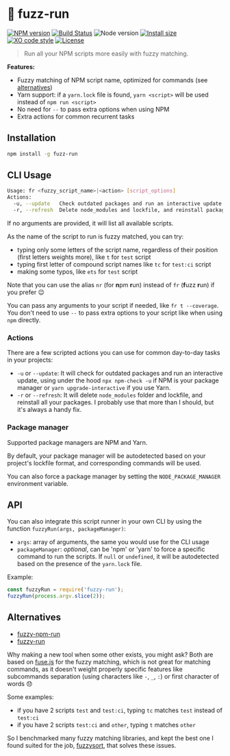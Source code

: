 # :runner: fuzz-run

[![NPM version](https://img.shields.io/npm/v/fuzz-run.svg)](https://www.npmjs.com/package/fuzz-run)
[![Build Status](https://github.com/sinedied/fuzz-run/workflows/ci/badge.svg)](https://github.com/sinedied/fuzz-run/actions)
![Node version](https://img.shields.io/node/v/fuzz-run.svg)
[![Install size](https://packagephobia.now.sh/badge?p=fuzz-run)](https://packagephobia.now.sh/result?p=fuzz-run)
[![XO code style](https://img.shields.io/badge/code_style-XO-5ed9c7.svg)](https://github.com/sindresorhus/xo)
[![License](https://img.shields.io/badge/license-MIT-blue.svg)](LICENSE)

> Run all your NPM scripts more easily with fuzzy matching.

**Features:**
- Fuzzy matching of NPM script name, optimized for commands (see [alternatives](#alternatives))
- Yarn support: if a `yarn.lock` file is found, `yarn <script>` will be used instead of `npm run <script>`
- No need for `--` to pass extra options when using NPM
- Extra actions for common recurrent tasks

## Installation

```sh
npm install -g fuzz-run
```

## CLI Usage

```sh
Usage: fr <fuzzy_script_name>|<action> [script_options]
Actions:
  -u, --update   Check outdated packages and run an interactive update
  -r, --refresh  Delete node_modules and lockfile, and reinstall packages
```

If no arguments are provided, it will list all available scripts.

As the name of the script to run is fuzzy matched, you can try:
- typing only some letters of the script name, regardless of their position (first letters weights more), like `t` for `test` script
- typing first letter of compound script names like `tc` for `test:ci` script
- making some typos, like `ets` for `test` script

Note that you can use the alias `nr` (for **n**pm **r**un) instead of `fr` (**f**uzz **r**un) if you prefer :wink:

You can pass any arguments to your script if needed, like `fr t --coverage`. You don't need to use `--` to pass extra options to your script like when using `npm` directly.

### Actions

There are a few scripted actions you can use for common day-to-day tasks in your projects:

- `-u` or `--update`: It will check for outdated packages and run an interactive update, using under the hood `npx npm-check -u` if NPM is your package manager or `yarn upgrade-interactive` if you use Yarn.
- `-r` or `--refresh`: It will delete `node_modules` folder and lockfile, and reinstall all your packages. I probably use that more than I should, but it's always a handy fix.

### Package manager

Supported package managers are NPM and Yarn.

By default, your package manager will be autodetected based on your project's lockfile format, and corresponding commands will be used.

You can also force a package manager by setting the `NODE_PACKAGE_MANAGER` environment variable.

## API

You can also integrate this script runner in your own CLI by using the function `fuzzyRun(args, packageManager)`:

- `args`: array of arguments, the same you would use for the CLI usage
- `packageManager`: *optional*, can be 'npm' or 'yarn' to force a specific command to run the scripts. If `null` or `undefined`, it will be autodetected based on the presence of the `yarn.lock` file.

Example:
```js
const fuzzyRun = require('fuzzy-run');
fuzzyRun(process.argv.slice(2));
```

## Alternatives
- [fuzzy-npm-run](https://www.npmjs.com/package/fuzzy-npm-run)
- [fuzzy-run](https://www.npmjs.com/package/fuzzy-run)

Why making a new tool when some other exists, you might ask?
Both are based on [fuse.js](http://fusejs.io) for the fuzzy matching, which is not great for matching commands, as it doesn't weight properly specific features like subcommands separation (using characters like `-`, `_`, `:`) or first character of words :disappointed:

Some examples:
- if you have 2 scripts `test` and `test:ci`, typing `tc` matches `test` instead of `test:ci`
- if you have 2 scripts `test:ci` and `other`, typing `t` matches `other`

So I benchmarked many fuzzy matching libraries, and kept the best one I found suited for the job, [fuzzysort](https://www.npmjs.com/package/fuzzysort), that solves these issues.
